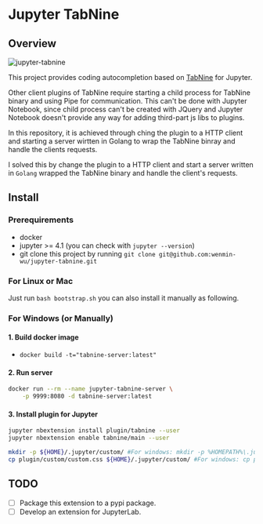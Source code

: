 # Jupyter TabNine

## Overview
![jupyter-tabnine](https://github.com/wenmin-wu/jupyter-tabnine/blob/master/screenshots/demo.gif)

This project provides coding autocompletion based on [TabNine](https://github.com/zxqfl/TabNine) for Jupyter.

Other client plugins of TabNine require starting a child process for TabNine binary and using Pipe for communication.
This can't be done with Jupyter Notebook, since child process can't be created with JQuery and Jupyter Notebook doesn't provide any way for adding third-part js libs to plugins.

In this repository, it is achieved through ching the plugin to a HTTP client and starting a server wirtten in Golang to wrap the TabNine binray and handle the clients requests.

I solved this by change the plugin to a HTTP client and start a server written in `Golang` wrapped the TabNine binary and
handle the client's requests.

## Install

### Prerequirements
* docker
* jupyter >= 4.1 (you can check with `jupyter --version`)
* git clone this project by running `git clone git@github.com:wenmin-wu/jupyter-tabnine.git`

### For Linux or Mac

Just run `bash bootstrap.sh` you can also install it manually as following.

### For Windows (or Manually)

#### 1. Build docker image

* `docker build -t="tabnine-server:latest"`
#### 2. Run server

```Bash
docker run --rm --name jupyter-tabnine-server \
    -p 9999:8080 -d tabnine-server:latest
```

#### 3. Install plugin for Jupyter
```Bash
jupyter nbextension install plugin/tabnine --user
jupyter nbextension enable tabnine/main --user

mkdir -p ${HOME}/.jupyter/custom/ #For windows: mkdir -p %HOMEPATH%\.jupyter\custom
cp plugin/custom/custom.css ${HOME}/.jupyter/custom/ #For windows: cp plugin/custom/custom.css %HOMEPATH%\.jupyter\custom\
```

## TODO
- [ ] Package this extension to a pypi package.
- [ ] Develop an extension for JupyterLab.
